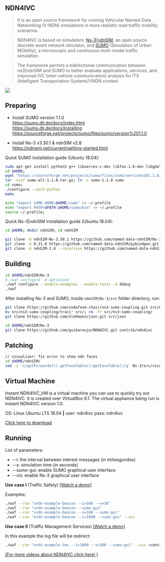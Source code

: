 ## **NDN4IVC**
> It is an open source framework for running Vehicular Named-Data Networking (V-NDN) simulations in more realistic road traffic mobility scenarios.

> NDN4IVC is based on simulators: [Ns-3](https://www.nsnam.org/)|[ndnSIM](https://ndnsim.net), an open source discrete-event network simulator, and [SUMO](https://www.eclipse.org/sumo/) (Simulation of Urban MObility), a microscopic and continuous multi-modal traffic simulation. 

> The framework permits a bidirectional communication between ns3|ndnSIM and SUMO to better evaluate applications, services, and improved IVC (inter-vehicle communication) analysis for ITS (Intelligent Transportation System)/VNDN context.

<img align="center" src="https://github.com/guibaraujo/ndn4ivc/blob/main/doc/images/logo.png" width="auto" height="auto">

## **Preparing**
- Install SUMO version 1.1.0\
https://sumo.dlr.de/docs/index.html \
https://sumo.dlr.de/docs/Installing \
https://sourceforge.net/projects/sumo/files/sumo/version%201.1.0

- Install Ns-3 v3.30.1 & ndnSIM v2.8\
https://ndnsim.net/current/getting-started.html

Quick SUMO installation guide (Ubuntu 18.04):
```sh
sudo apt-get install python3 g++ libxerces-c-dev libfox-1.6-dev libgdal-dev libproj-dev libgl2ps-dev 
cd $HOME;
wget "https://sourceforge.net/projects/sumo/files/sumo/version%201.1.0/sumo-all-1.1.0.tar.gz/download" -0 sumo-all-1.1.0.tar.gz
tar -xvzf sumo-all-1.1.0.tar.gz; ln -s sumo-1.1.0 sumo
cd sumo; 
./configure --with-python
make

echo "export SUMO_HOME=$HOME/sumo" >> ~/.profile
echo "export PATH=$PATH:$HOME/sumo/bin" >> ~/.profile
source ~/.profile;
```

Quick Ns-3|ndnSIM installation guide (Ubuntu 18.04):
```sh
cd $HOME; mkdir ndnSIM; cd ndnSIM
```
```sh
git clone -b ndnSIM-Ns-3.30.1 https://github.com/named-data-ndnSIM/Ns-3-dev.git Ns-3
git clone -b 0.21.0 https://github.com/named-data-ndnSIM/pybindgen.git pybindgen
git clone -b ndnSIM-2.8 --recursive https://github.com/named-data-ndnSIM/ndnSIM Ns-3/src/ndnSIM
```

## **Building**
```sh
cd $HOME/ndnSIM/Ns-3
#./waf configure -d optimized
./waf configure --enable-examples --enable-tests -d debug
./waf 
```

After installing Ns-3 and SUMO, inside `ndnSIM/Ns-3/src` folder directory, run:

```sh
git clone https://github.com/vodafone-chair/ns3-sumo-coupling.git src/ns3-sumo-coupling
mv src/ns3-sumo-coupling/traci* src/; rm -fr src/ns3-sumo-coupling/
git clone https://github.com/nlohmann/json.git src/json
```

```sh
cd $HOME/ndnSIM/Ns-3
git clone https://github.com/guibaraujo/NDN4IVC.git contrib/ndn4ivc
```

## **Patching**
```sh
// visualizer: fix error to show ndn faces
cd $HOME/ndnSIM/
sed -i 's/getForwarder().getFaceTable()/getFaceTable()/g' Ns-3/src/visualizer/visualizer/plugins/ndnsim_fib.py
```

## **Virtual Machine** 

Instant NDN4IVC_VM is a virtual machine you can use to quickly try out NDN4IVC. It is created over VirtualBox 6.1.
The virtual appliance being run is Instant NDN4IVC version 1.0. 

OS: Linux Ubuntu LTS 18.04 **|** user: ndn4ivc pass: ndn4ivc

<a href="https://drive.google.com/drive/folders/1uvwAU95uYFDm13QjlVOMiWcrpy7ZdL1W?usp=sharing">Click here to download</a>

## **Running**
List of parameters:
* --i: the interval between interest messages (in milisegundos)
* --s: simulation time (in seconds)
* --sumo-gui: enable SUMO graphical user interface 
* --vis: enable Ns-3 graphical user interface 

**Use case I** (Traffic Safety) [[Watch a demo]](https://youtu.be/r-0Wb3J_cfs)

Examples: 
```sh
./waf --run "vndn-example-beacon --i=500 --s=30"
./waf --run "vndn-example-beacon --sumo-gui"
./waf --run "vndn-example-beacon --s=100 --sumo-gui"
./waf --run "vndn-example-beacon --i=1000 --sumo-gui" --vis
```

**Use case II** (Traffic Management Services) [[Watch a demo]](https://youtu.be/J1e7tvX0bxs)

In this example the log file will be redirect:
```sh
./waf --run "vndn-example-tms --i=1000 --s=300 --sumo-gui" --vis >contrib/ndn4ivc/results/output_sim.log 2>&1
```

[[For more videos about NDN4IVC click here! ]](https://www.youtube.com/channel/UCzjOH9dSMyA5aoR-GZkAotw)
